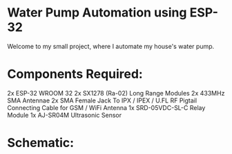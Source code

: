 # Water Pump Automation using ESP-32
Welcome to my small project, where I automate my house's water pump.  
# Components Required:
2x ESP-32 WROOM 32
2x SX1278 (Ra-02) Long Range Modules
2x 433MHz SMA Antennae
2x SMA Female Jack To IPX / IPEX / U.FL RF Pigtail Connecting Cable for GSM / WiFi Antenna
1x SRD-05VDC-SL-C Relay Module
1x AJ-SR04M Ultrasonic Sensor
# Schematic:
